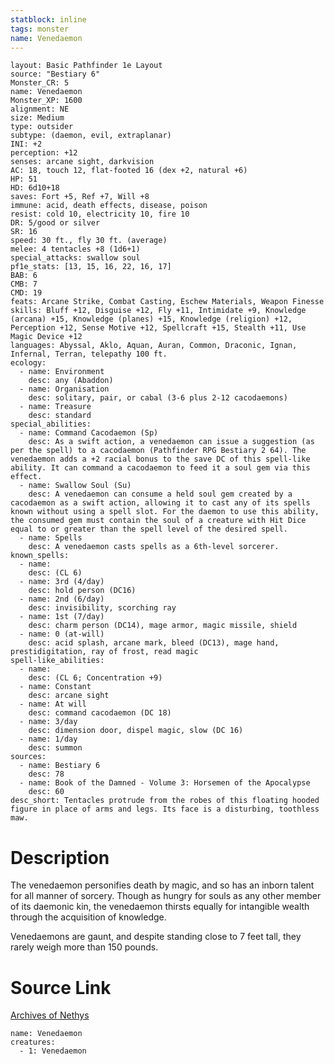 ```yaml
---
statblock: inline
tags: monster
name: Venedaemon
---
```

```statblock
layout: Basic Pathfinder 1e Layout
source: "Bestiary 6"
Monster_CR: 5
name: Venedaemon
Monster_XP: 1600
alignment: NE
size: Medium
type: outsider
subtype: (daemon, evil, extraplanar)
INI: +2
perception: +12
senses: arcane sight, darkvision
AC: 18, touch 12, flat-footed 16 (dex +2, natural +6)
HP: 51
HD: 6d10+18
saves: Fort +5, Ref +7, Will +8
immune: acid, death effects, disease, poison
resist: cold 10, electricity 10, fire 10
DR: 5/good or silver
SR: 16
speed: 30 ft., fly 30 ft. (average)
melee: 4 tentacles +8 (1d6+1)
special_attacks: swallow soul
pf1e_stats: [13, 15, 16, 22, 16, 17]
BAB: 6
CMB: 7
CMD: 19
feats: Arcane Strike, Combat Casting, Eschew Materials, Weapon Finesse
skills: Bluff +12, Disguise +12, Fly +11, Intimidate +9, Knowledge (arcana) +15, Knowledge (planes) +15, Knowledge (religion) +12, Perception +12, Sense Motive +12, Spellcraft +15, Stealth +11, Use Magic Device +12
languages: Abyssal, Aklo, Aquan, Auran, Common, Draconic, Ignan, Infernal, Terran, telepathy 100 ft.
ecology:
  - name: Environment
    desc: any (Abaddon)
  - name: Organisation
    desc: solitary, pair, or cabal (3-6 plus 2-12 cacodaemons)
  - name: Treasure
    desc: standard
special_abilities:
  - name: Command Cacodaemon (Sp)
    desc: As a swift action, a venedaemon can issue a suggestion (as per the spell) to a cacodaemon (Pathfinder RPG Bestiary 2 64). The venedaemon adds a +2 racial bonus to the save DC of this spell-like ability. It can command a cacodaemon to feed it a soul gem via this effect.
  - name: Swallow Soul (Su)
    desc: A venedaemon can consume a held soul gem created by a cacodaemon as a swift action, allowing it to cast any of its spells known without using a spell slot. For the daemon to use this ability, the consumed gem must contain the soul of a creature with Hit Dice equal to or greater than the spell level of the desired spell.
  - name: Spells
    desc: A venedaemon casts spells as a 6th-level sorcerer.
known_spells:
  - name:
    desc: (CL 6)
  - name: 3rd (4/day)
    desc: hold person (DC16)
  - name: 2nd (6/day)
    desc: invisibility, scorching ray
  - name: 1st (7/day)
    desc: charm person (DC14), mage armor, magic missile, shield
  - name: 0 (at-will)
    desc: acid splash, arcane mark, bleed (DC13), mage hand, prestidigitation, ray of frost, read magic
spell-like_abilities:
  - name:
    desc: (CL 6; Concentration +9)
  - name: Constant
    desc: arcane sight
  - name: At will
    desc: command cacodaemon (DC 18)
  - name: 3/day
    desc: dimension door, dispel magic, slow (DC 16)
  - name: 1/day
    desc: summon
sources:
  - name: Bestiary 6
    desc: 78
  - name: Book of the Damned - Volume 3: Horsemen of the Apocalypse
    desc: 60
desc_short: Tentacles protrude from the robes of this floating hooded figure in place of arms and legs. Its face is a disturbing, toothless maw.
```
# Description
The venedaemon personifies death by magic, and so has an inborn talent for all manner of sorcery. Though as hungry for souls as any other member of its daemonic kin, the venedaemon thirsts equally for intangible wealth through the acquisition of knowledge. 

Venedaemons are gaunt, and despite standing close to 7 feet tall, they rarely weigh more than 150 pounds.
# Source Link
[Archives of Nethys](https://aonprd.com/MonsterDisplay.aspx?ItemName=Venedaemon)
```encounter-table
name: Venedaemon
creatures:
  - 1: Venedaemon
```
